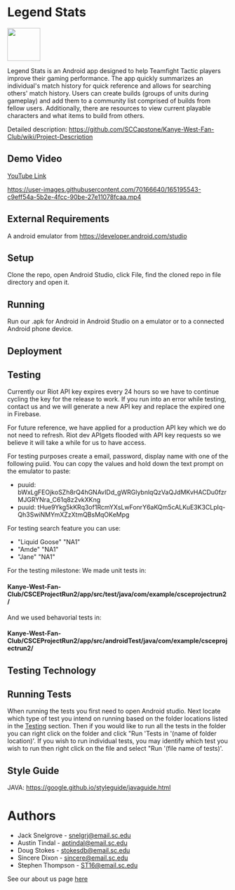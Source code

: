 # Legend Stats
<img src="https://user-images.githubusercontent.com/46630936/165160007-e19fae42-ba31-46f4-8f18-881f2476a868.png" width="75">

Legend Stats is an Android app designed to help Teamfight Tactic players improve their gaming performance. The app quickly summarizes an individual's match history for quick reference and allows for searching others' match history. Users can create builds (groups of units during gameplay) and add them to a community list comprised of builds from fellow users. Additionally, there are resources to view current playable characters and what items to build from others.

Detailed description: https://github.com/SCCapstone/Kanye-West-Fan-Club/wiki/Project-Description

## Demo Video
[YouTube Link](https://www.youtube.com/watch?v=AC8fD0UA8j8)

https://user-images.githubusercontent.com/70166640/165195543-c9eff54a-5b2e-4fcc-90be-27e11078fcaa.mp4

## External Requirements
A android emulator from https://developer.android.com/studio

## Setup
Clone the repo, open Android Studio, click File, find the cloned repo in file directory and open it. 

## Running
Run our .apk for Android in Android Studio on a emulator or to a connected Android phone device.

## Deployment

## Testing
Currently our Riot API key expires every 24 hours so we have to continue cycling the key for the release to work.
If you run into an error while testing, contact us and we will generate a new API key and replace the expired one in Firebase.

For future reference, we have applied for a production API key which we do not need to refresh. 
Riot dev APIgets flooded with API key requests so we believe it will take a while for us to have access.

For testing purposes create a email, password, display name with one of the following puiid. You can copy the values and hold down the text prompt on the emulator to paste:
  * puuid: bWxLgFEOjkoSZh8rQ4hGNAvIDd_gWRGlybnlqQzVaQJdMKvHACDu0fzrMJGRYNra_C61q8z2vkXKng
  * puuid: tHue9Ykg5kKRq3of1RcmYXsLwFonrY6aKQm5cALKuE3K3CLpIq-Qh3SwiNMYmXZzXtmQBsMqOKeMpg
      
For testing search feature you can use:
  * "Liquid Goose" "NA1"
  * "Amde" "NA1"
  * "Jane" "NA1"

For the testing milestone: 
We made unit tests in:
#### Kanye-West-Fan-Club/CSCEProjectRun2/app/src/test/java/com/example/csceprojectrun2/ 
And we used behavorial tests in:
#### Kanye-West-Fan-Club/CSCEProjectRun2/app/src/androidTest/java/com/example/csceprojectrun2/

## Testing Technology

## Running Tests
When running the tests you first need to open Android studio. Next locate which type of test you intend on running based on the folder locations listed in the [Testing](https://github.com/SCCapstone/Kanye-West-Fan-Club/tree/Stephen-Thompson#testing) section. Then if you would like to run all the tests in the folder you can right click on the folder and click "Run 'Tests in '(name of folder location)'. If you wish to run individual tests, you may identify which test you wish to run then right click on the file and select "Run '(file name of tests)'.

## Style Guide
JAVA: https://google.github.io/styleguide/javaguide.html

# Authors
* Jack Snelgrove - snelgrj@email.sc.edu
* Austin Tindal - aptindal@email.sc.edu
* Doug Stokes - stokesdb@email.sc.edu
* Sincere Dixon - sincere@email.sc.edu
* Stephen Thompson - ST16@email.sc.edu

See our about us page [here](https://github.com/SCCapstone/Kanye-West-Fan-Club/blob/main/about.md)

